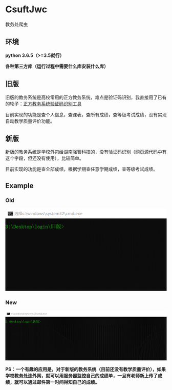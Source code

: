 ﻿# CsuftJwc
教务处爬虫



## 环境

**python 3.6.5（>=3.5就行）**

**各种第三方库（运行过程中需要什么库安装什么库）**



## 旧版

旧版的教务系统是高校常用的正方教务系统，难点是验证码识别，我直接用了已有的轮子：[正方教务系统验证码识别工具](https://github.com/sctpan/CheckCodeRecognition)

目前实现的功能是查个人信息，查课表，查所有成绩，查等级考试成绩，没有实现自动教学质量评价功能。



## 新版

新版的教务系统是学校外包给湖南强智科技的，没有验证码识别（网页源代码中有这个字段，但还没有使用），比较简单。

目前实现的功能是查全部成绩，根据学期查任意学期成绩，查等级考试成绩。



## Example

### Old

![](images/old.gif)

### New

![](images/new.gif)

**PS：一个有趣的应用是，对于新版的教务系统（目前还没有教学质量评价），如果学校教务处连外网，就可以用服务器监控自己的成绩单，一旦有老师新上传了成绩，就可以通过邮件第一时间得知自己的成绩。**